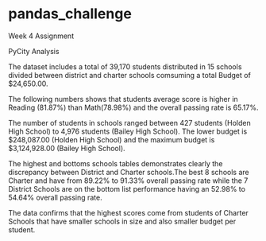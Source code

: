 # pandas_challenge
Week 4 Assignment

PyCity Analysis

The dataset includes a total of 39,170 students distributed in 15 schools divided between district and charter schools comsuming a total Budget of $24,650.00. 

The following numbers shows that students average score is higher in Reading (81.87%) than Math(78.98%) and the overall passing rate is 65.17%. 

The number of students in schools ranged between 427 students (Holden High School) to 4,976 students (Bailey High School). The lower budget is $248,087.00 (Holden High School) and the maximum budget is $3,124,928.00 (Bailey High School). 

The highest and bottoms schools tables demonstrates clearly the discrepancy between District and Charter schools.The best 8 schools are Charter and have from 89.22% to 91.33% overall passing rate while the 7  District Schools are on the bottom list performance having an 52.98% to 54.64% overall passing rate.

The data confirms that the highest scores come from students of Charter Schools that have smaller schools in size and also smaller budget per student.

